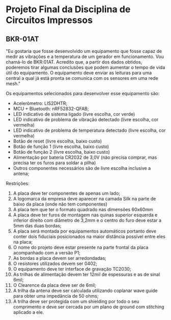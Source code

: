 # Projeto Final da Disciplina de Circuitos Impressos
## BKR-01AT

"Eu gostaria que fosse desenvolvido um equipamento que fosse capaz de medir as vibrações e a temperatura de um gerador em funcionamento. Vou chamá-lo de BKR:01AT. Acredito que, a partir dos dados obtidos, poderemos tirar algumas conclusões que podem aumentar o tempo de vida útil do equipamento. O equipamento deve enviar as leituras para uma central a qual já está pronta se comunica com os sensores em uma rede mesh."

Os equipamentos selecionados para desenvolver esse equipamento são:
- Acelerômetro: LIS2DHTR;
- MCU + Bluetooth: nRF52832-QFAB;
- LED indicativo de sistema ligado (livre escolha, cor verde)
- LED indicativo de problema de vibração detectado (livre escolha, cor vermelha)
- LED indicativo de problema de temperatura detectado (livre escolha, cor vermelha)
- Botão de reset (livre escolha, baixo custo)
- Botão de função 1 (livre escolha, baixo custo)
- Botão de função 2 (livre escolha, baixo custo)
- Alimentação por bateria CR2032 de 3,0V (não precisa comprar, mas precisa ter os furos para soldar a pilha)
- Outros componentes necessários são de livre escolha inclusive a antena;

Restrições:
1. A placa deve ter componentes de apenas um lado;
2. A logomarca da empresa deve aparecer na camada Silk na parte de baixo da placa (onde não tem componentes)
3. A placa tem que ter o formato quadrado nas dimensões 60x60mm
4. A placa deve ter furos de montagem nas quinas superior esquerda e inferior direito com diâmetro de 3,2mm e o centro do furo deve estar a 5mm das duas bordas;
5. A placa será montada por equipamentos automáticos portanto deve conter dois fiduciais posicionados na maior distância possível entre eles na placa;
6. O nome do projeto deve estar presente na parte frontal da placa acompanhado com a versão P1;
7. As bordas a placa devem ser arredondadas;
8. O resistores utilizados devem ser 0402;
9. O equipamento deve ter interface de gravação TC2030;
10. As trilhas de alimentação devem ter 12mil de espessuras e as de sinal 6mil;
11. O Clearence da placa deve ser de 6mil;
12. A trilha da antena deve ser calculada utilizando coplanar wave guide para obter uma impedância de 50 ohms;
13. A trilha deve ser protegida com um shielding por todo o seu comprimento e deve ser cercada por um plano de ground com stitching aplicado a ele.